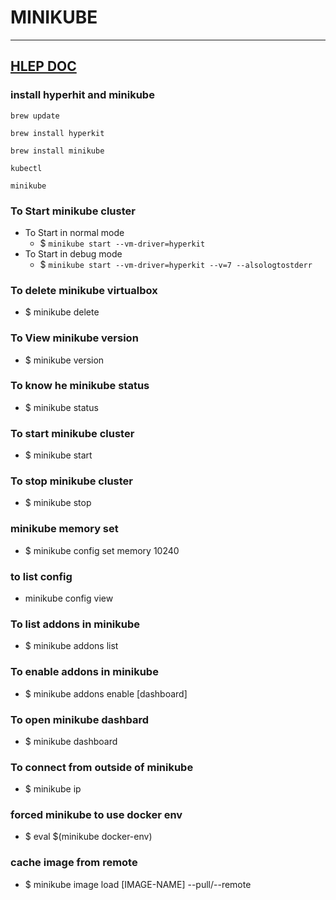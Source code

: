 

# MINIKUBE 

---

## [HLEP DOC](https://minikube.sigs.k8s.io/docs/start/)


### install hyperhit and minikube
`brew update`

`brew install hyperkit`

`brew install minikube`

`kubectl`

`minikube`



### To Start minikube cluster 
* To Start in normal mode 
	* $ `minikube start --vm-driver=hyperkit`
* To Start in debug mode 
	* $ `minikube start --vm-driver=hyperkit --v=7 --alsologtostderr`

### To delete minikube virtualbox 
* $ minikube delete

### To View minikube version 
* $ minikube version

### To know he minikube status 
* $ minikube status



### To start minikube cluster
* $ minikube start

### To stop minikube cluster 
* $ minikube stop


### minikube memory set 
* $ minikube config set memory 10240

### to list config 
*  minikube config view

### To list addons in minikube 
* $ minikube addons list

### To enable addons in minikube
* $ minikube addons enable [dashboard]

### To open minikube dashbard 
* $ minikube dashboard

### To connect from outside of minikube 
* $ minikube ip

### forced minikube to use docker env 
* $ eval $(minikube docker-env)

### cache image from remote 
* $ minikube image load [IMAGE-NAME] --pull/--remote 






